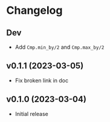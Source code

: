 # Changelog

## Dev

- Add `Cmp.min_by/2` and `Cmp.max_by/2`

## v0.1.1 (2023-03-05)

- Fix broken link in doc

## v0.1.0 (2023-03-04)

- Initial release
